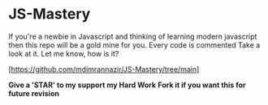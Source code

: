 # JS-Mastery
If you're a newbie in Javascript and thinking of learning modern javascript then this repo will be a gold mine for you.
Every code is commented Take a look at it. 
Let me know, how is it?

[https://github.com/mdimrannazir/JS-Mastery/tree/main]

**Give a 'STAR' to my support my Hard Work**
**Fork it if you want this for future revision**


